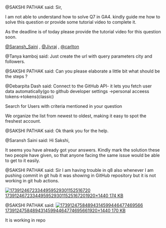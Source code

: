 @SAKSHI PATHAK said: Sir,  

I am not able to understand how to solve Q7 in GA4\. kindly guide me how to solve this question or provide some tutorial video to complete it.  

As the deadline is of today please provide the tutorial video for this question soon.  

[@Saransh\_Saini](/u/saransh_saini) , [@Jivraj](/u/jivraj) , [@carlton](/u/carlton)


@Tanya kamboj said: Just create the url with query parameters city and followers.


@SAKSHI PATHAK said: Can you please elaborate a little bit what should be the steps ?


@Debarpita Dash said: Connect to the GitHub API\- it lets you fetch user data automatically(go to github developer settings \-\>personal acceess tokens\-\>tokens(classic)  

Search for Users with criteria mentioned in your question  

We organize the list from newest to oldest, making it easy to spot the freshest account.


@SAKSHI PATHAK said: Ok thank you for the help.


@Saransh Saini said: Hi Sakshi,  

It seems you have already got your answers. Kindly mark the solution these two people have given, so that anyone facing the same issue would be able to get to it easily.


@SAKSHI PATHAK said: Sir I am having trouble in q8 also whenever I am pushing commit in git hub it was showing in GitHub repository but it is not working in git hub actions.  

[![17391246723344959529301152516720](https://europe1.discourse-cdn.com/flex013/uploads/iitm/optimized/3X/9/2/92ea4dcea08bee572e3014e2643e84c2d1ad1265_2_666x500.jpeg)173912467233449595293011525167201920×1440 174 KB](https://europe1.discourse-cdn.com/flex013/uploads/iitm/original/3X/9/2/92ea4dcea08bee572e3014e2643e84c2d1ad1265.jpeg "17391246723344959529301152516720")


@SAKSHI PATHAK said: [![17391247584894314599446477469566](https://europe1.discourse-cdn.com/flex013/uploads/iitm/optimized/3X/0/d/0d4f66d2d15a90c43877612db24b4fc030d6b439_2_666x500.jpeg)173912475848943145994464774695661920×1440 170 KB](https://europe1.discourse-cdn.com/flex013/uploads/iitm/original/3X/0/d/0d4f66d2d15a90c43877612db24b4fc030d6b439.jpeg "17391247584894314599446477469566")  

It is working in repo

